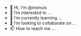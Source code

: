 - 👋 Hi, I’m @monuis
- 👀 I’m interested in ...
- 🌱 I’m currently learning ...
- 💞️ I’m looking to collaborate on ...
- 📫 How to reach me ...

<!---
monuis/monuis is a ✨ special ✨ repository because its `README.md` (this file) appears on your GitHub profile.
You can click the Preview link to take a look at your changes.
--->
